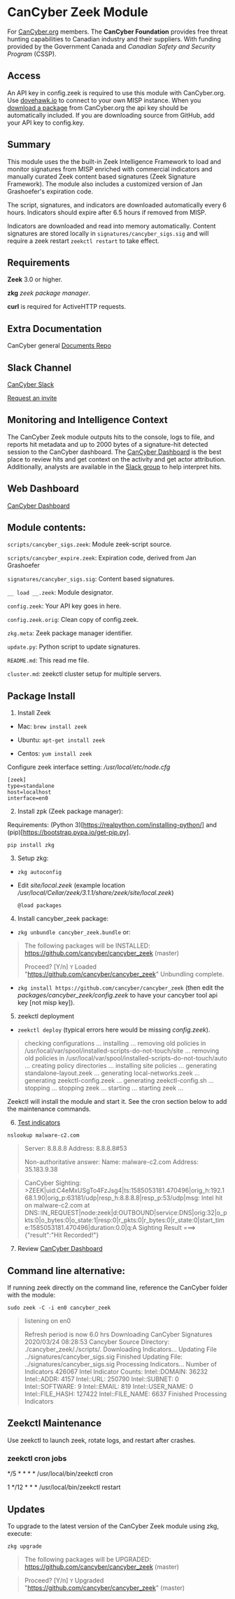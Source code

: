 # CanCyber Zeek Module

For [CanCyber.org](https://cancyber,org) members. The **CanCyber Foundation** provides free threat hunting capabilities to Canadian industry and their suppliers. With funding provided by the Government Canada and *Canadian Safety and Security Program* (CSSP).

## Access

An API key in config.zeek is required to use this module with CanCyber.org. Use [dovehawk.io](https://dovehawk.io) to connect to your own MISP instance. When you [download a package](https://endpoint.cancyber.org/tool.php) from CanCyber.org the api key should be automatically included. If you are downloading source from GitHub, add your API key to config.key.

## Summary

This module uses the the built-in Zeek Intelligence Framework to load and monitor signatures from MISP enriched with commercial indicators and manually curated Zeek content based signatures (Zeek Signature Framework).  The module also includes a customized version of Jan Grashoefer's expiration code.

The script, signatures, and indicators are downloaded automatically every 6 hours.  Indicators should expire after 6.5 hours if removed from MISP.

Indicators are downloaded and read into memory automatically.  Content signatures are stored locally in `signatures/cancyber_sigs.sig` and will require a zeek restart `zeekctl restart` to take effect.


## Requirements

**Zeek** 3.0 or higher.

**zkg** *zeek package manager*.

**curl** is required for ActiveHTTP requests.


## Extra Documentation

CanCyber general [Documents Repo](https://github.com/cancyber/documents])

## Slack Channel

[CanCyber Slack](https://cancyber.slack.com)

[Request an invite](https://cancyber.org/contact.php)


## Monitoring and Intelligence Context

The CanCyber Zeek module outputs hits to the console, logs to file, and reports hit metadata and up to 2000 bytes of a signature-hit detected session to the CanCyber dashboard.  The [CanCyber Dashboard](https://dashboard.cancyber.org/) is the best place to review hits and get context on the activity and get actor attribution.  Additionally, analysts are available in the [Slack group](https://cancyber.slack.com) to help interpret hits.


## Web Dashboard

[CanCyber Dashboard](https://dashboard.cancyber.org/)


## Module contents:

`scripts/cancyber_sigs.zeek`: Module zeek-script source.

`scripts/cancyber_expire.zeek`: Expiration code, derived from Jan Grashoefer

`signatures/cancyber_sigs.sig`: Content based signatures.

`__ load __.zeek`: Module designator.

`config.zeek`: Your API key goes in here.

`config.zeek.orig`: Clean copy of config.zeek.

`zkg.meta`: Zeek package manager identifier.

`update.py`: Python script to update signatures.

`README.md`: This read me file.

`cluster.md`: zeekctl cluster setup for multiple servers.



## Package Install

1. Install Zeek

  - Mac: `brew install zeek`

  - Ubuntu: `apt-get install zeek`

  - Centos: `yum install zeek`

  Configure zeek interface setting: */usr/local/etc/node.cfg*

```
[zeek]
type=standalone
host=localhost
interface=en0
```

2. Install zpk (Zeek package manager):

Requirements: (Python 3)[https://realpython.com/installing-python/] and (pip)[https://bootstrap.pypa.io/get-pip.py].

`pip install zkg`

3. Setup zkg:

  - `zkg autoconfig`

  - Edit *site/local.zeek* (example location */usr/local/Cellar/zeek/3.1.1/share/zeek/site/local.zeek*)

    ```@load packages```

4. Install cancyber_zeek package:

  - `zkg unbundle cancyber_zeek.bundle` or:

>The following packages will be INSTALLED:
>https://github.com/cancyber/cancyber_zeek (master)
>
>Proceed? [Y/n] `Y`
>Loaded "https://github.com/cancyber/cancyber_zeek"
>Unbundling complete.


  - `zkg install https://github.com/cancyber/cancyber_zeek` (then edit the *packages/cancyber_zeek/config.zeek* to have your cancyber tool api key [not misp key]).

5. zeekctl deployment

  - `zeekctl deploy` (typical errors here would be missing *config.zeek*).
  
>checking configurations ...
>installing ...
>removing old policies in /usr/local/var/spool/installed-scripts-do-not-touch/site ...
>removing old policies in /usr/local/var/spool/installed-scripts-do-not-touch/auto ...
>creating policy directories ...
>installing site policies ...
>generating standalone-layout.zeek ...
>generating local-networks.zeek ...
>generating zeekctl-config.zeek ...
>generating zeekctl-config.sh ...
>stopping ...
>stopping zeek ...
>starting ...
>starting zeek ...

  
  Zeekctl will install the module and start it. See the cron section below to add the maintenance commands.

6. [Test indicators](https://cancyber.org/testing.php)

`nslookup malware-c2.com`

>Server:		8.8.8.8
>Address:	8.8.8.8#53
>
>Non-authoritative answer:
>Name:	malware-c2.com
>Address: 35.183.9.38


>CanCyber Sighting: >ZEEK|uid:C4eMxUSgTo4FzJsg4|ts:1585053181.470496|orig_h:192.168.1.90|orig_p:63181/udp|resp_h:8.8.8.8|resp_p:53/udp|msg: Intel hit on malware-c2.com at DNS::IN_REQUEST|node:zeek|d:OUTBOUND|service:DNS|orig:32|o_pkts:0|o_bytes:0|o_state:1|resp:0|r_pkts:0|r_bytes:0|r_state:0|start_time:1585053181.470496|duration:0.0|q:A
>Sighting Result ===> {"result":"Hit Recorded!"}



7. Review [CanCyber Dashboard](https://dashboard.cancyber.org/)


## Command line alternative:

If running zeek directly on the command line, reference the CanCyber folder with the module:

`sudo zeek -C -i en0 cancyber_zeek`

>listening on en0
>
>Refresh period is now 6.0 hrs
>Downloading CanCyber Signatures 2020/03/24 08:28:53
>Cancyber Source Directory: ./cancyber_zeek/./scripts/.
>Downloading Indicators...
>Updating File ../signatures/cancyber_sigs.sig
>Finished Updating File: ../signatures/cancyber_sigs.sig
>Processing Indicators...
>Number of Indicators 426067
> Intel Indicator Counts:
>    Intel::DOMAIN:    36232
>    Intel::ADDR:        4157
>    Intel::URL:        250790
>    Intel::SUBNET:    0
>    Intel::SOFTWARE:  9
>    Intel::EMAIL:     819
>    Intel::USER_NAME: 0
>    Intel::FILE_HASH: 127422
>    Intel::FILE_NAME: 6637
>Finished Processing Indicators


## Zeekctl Maintenance

Use zeekctl to launch zeek, rotate logs, and restart after crashes.


### zeekctl cron jobs

*/5 * * * * /usr/local/bin/zeekctl cron

1 */12 * * * /usr/local/bin/zeekctl restart

## Updates

To upgrade to the latest version of the CanCyber Zeek module using zkg, execute:

```zkg upgrade```

>The following packages will be UPGRADED:
>  https://github.com/cancyber/cancyber_zeek (master)

>Proceed? [Y/n] `Y`
>Upgraded "https://github.com/cancyber/cancyber_zeek" (master)

